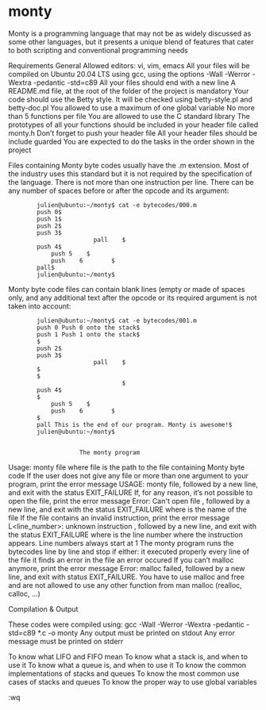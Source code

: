 # monty

Monty is a programming language that may not be as widely discussed as some other languages, but it presents a unique blend of features that cater to both scripting and conventional programming needs

Requirements
General
Allowed editors: vi, vim, emacs
All your files will be compiled on Ubuntu 20.04 LTS using gcc, using the options -Wall -Werror -Wextra -pedantic -std=c89
All your files should end with a new line
A README.md file, at the root of the folder of the project is mandatory
Your code should use the Betty style. It will be checked using betty-style.pl and betty-doc.pl
You allowed to use a maximum of one global variable
No more than 5 functions per file
You are allowed to use the C standard library
The prototypes of all your functions should be included in your header file called monty.h
Don’t forget to push your header file
All your header files should be include guarded
You are expected to do the tasks in the order shown in the project

Files containing Monty byte codes usually have the .m extension. Most of the industry uses this standard but it is not required by the specification of the language. There is not more than one instruction per line. There can be any number of spaces before or after the opcode and its argument:

            julien@ubuntu:~/monty$ cat -e bytecodes/000.m
            push 0$
            push 1$
            push 2$
            push 3$
                            pall    $
            push 4$
                push 5    $
                push    6        $
            pall$
            julien@ubuntu:~/monty$

Monty byte code files can contain blank lines (empty or made of spaces only, and any additional text after the opcode or its required argument is not taken into account:

            julien@ubuntu:~/monty$ cat -e bytecodes/001.m
            push 0 Push 0 onto the stack$
            push 1 Push 1 onto the stack$
            $
            push 2$
            push 3$
                            pall    $
            $
            $
                                    $
            push 4$
            $
                push 5    $
                push    6        $
            $
            pall This is the end of our program. Monty is awesome!$
            julien@ubuntu:~/monty$
                                    
                       
                        The monty program

Usage: monty file
    where file is the path to the file containing Monty byte code
If the user does not give any file or more than one argument to your program, print the error message USAGE: monty file, followed by a new line, and exit with the status EXIT_FAILURE
If, for any reason, it’s not possible to open the file, print the error message Error: Can't open file <file>, followed by a new line, and exit with the status EXIT_FAILURE
    where <file> is the name of the file
If the file contains an invalid instruction, print the error message L<line_number>: unknown instruction <opcode>, followed by a new line, and exit with the status EXIT_FAILURE
    where is the line number where the instruction appears.
    Line numbers always start at 1
The monty program runs the bytecodes line by line and stop if either:
    it executed properly every line of the file
    it finds an error in the file
    an error occured
If you can’t malloc anymore, print the error message Error: malloc failed, followed by a new line, and exit with status EXIT_FAILURE.
You have to use malloc and free and are not allowed to use any other function from man malloc (realloc, calloc, …)

Compilation & Output

These codes were compiled using: gcc -Wall -Werror -Wextra -pedantic -std=c89 *.c -o monty
Any output must be printed on stdout
Any error message must be printed on stderr

To know what LIFO and FIFO mean
To know what a stack is, and when to use it
To know what a queue is, and when to use it
To know the common implementations of stacks and queues
To know the most common use cases of stacks and queues
To know the proper way to use global variables


:wq

